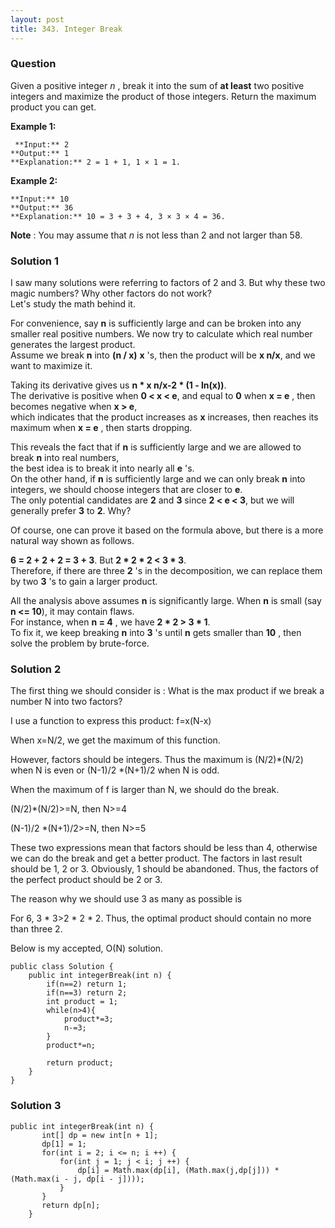 ```yaml
---
layout: post
title: 343. Integer Break
---
```

### Question
Given a positive integer _n_ , break it into the sum of **at least** two
positive integers and maximize the product of those integers. Return the
maximum product you can get.

 **Example 1:**

    
    
     **Input:** 2
    **Output:** 1
    **Explanation:** 2 = 1 + 1, 1 × 1 = 1.

**Example 2:**

    
    
    **Input:** 10
    **Output:** 36
    **Explanation:** 10 = 3 + 3 + 4, 3 × 3 × 4 = 36.

 **Note** : You may assume that _n_ is not less than 2 and not larger than 58.

### Solution 1
I saw many solutions were referring to factors of 2 and 3. But why these two
magic numbers? Why other factors do not work?  
Let's study the math behind it.

For convenience, say **n** is sufficiently large and can be broken into any
smaller real positive numbers. We now try to calculate which real number
generates the largest product.  
Assume we break **n** into **(n / x)** **x** 's, then the product will be **x
n/x**, and we want to maximize it.

Taking its derivative gives us **n * x n/x-2 * (1 - ln(x))**.  
The derivative is positive when **0 < x < e**, and equal to **0** when **x =
e** , then becomes negative when **x > e**,  
which indicates that the product increases as **x** increases, then reaches
its maximum when **x = e** , then starts dropping.

This reveals the fact that if **n** is sufficiently large and we are allowed
to break **n** into real numbers,  
the best idea is to break it into nearly all **e** 's.  
On the other hand, if **n** is sufficiently large and we can only break **n**
into integers, we should choose integers that are closer to **e**.  
The only potential candidates are **2** and **3** since **2 < e < 3**, but we
will generally prefer **3** to **2**. Why?

Of course, one can prove it based on the formula above, but there is a more
natural way shown as follows.

**6 = 2 + 2 + 2 = 3 + 3**. But **2 * 2 * 2 < 3 * 3**.  
Therefore, if there are three **2** 's in the decomposition, we can replace
them by two **3** 's to gain a larger product.

All the analysis above assumes **n** is significantly large. When **n** is
small (say **n <= 10**), it may contain flaws.  
For instance, when **n = 4** , we have **2 * 2 > 3 * 1**.  
To fix it, we keep breaking **n** into **3** 's until **n** gets smaller than
**10** , then solve the problem by brute-force.


### Solution 2
The first thing we should consider is : What is the max product if we break a
number N into two factors?

I use a function to express this product: f=x(N-x)

When x=N/2, we get the maximum of this function.

However, factors should be integers. Thus the maximum is (N/2)*(N/2) when N is
even or (N-1)/2 *(N+1)/2 when N is odd.

When the maximum of f is larger than N, we should do the break.

(N/2)*(N/2)>=N, then N>=4

(N-1)/2 *(N+1)/2>=N, then N>=5

These two expressions mean that factors should be less than 4, otherwise we
can do the break and get a better product. The factors in last result should
be 1, 2 or 3. Obviously, 1 should be abandoned. Thus, the factors of the
perfect product should be 2 or 3.

The reason why we should use 3 as many as possible is

For 6, 3 * 3>2 * 2 * 2. Thus, the optimal product should contain no more than
three 2.

Below is my accepted, O(N) solution.

    
    
    public class Solution {
        public int integerBreak(int n) {
            if(n==2) return 1;
            if(n==3) return 2;
            int product = 1;
            while(n>4){
                product*=3;
                n-=3;
            }
            product*=n;
            
            return product;
        }
    }


### Solution 3
    
    
    public int integerBreak(int n) {
           int[] dp = new int[n + 1];
           dp[1] = 1;
           for(int i = 2; i <= n; i ++) {
               for(int j = 1; j < i; j ++) {
                   dp[i] = Math.max(dp[i], (Math.max(j,dp[j])) * (Math.max(i - j, dp[i - j])));
               }
           }
           return dp[n];
        }



